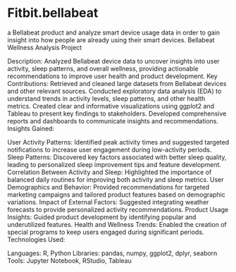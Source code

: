 # Fitbit.bellabeat
a Bellabeat product and analyze smart device usage data in order to gain insight into how people are already using their smart devices.
Bellabeat Wellness Analysis Project

Description: Analyzed Bellabeat device data to uncover insights into user activity, sleep patterns, and overall wellness, providing actionable recommendations to improve user health and product development.
Key Contributions:
Retrieved and cleaned large datasets from Bellabeat devices and other relevant sources.
Conducted exploratory data analysis (EDA) to understand trends in activity levels, sleep patterns, and other health metrics.
Created clear and informative visualizations using ggplot2 and Tableau to present key findings to stakeholders.
Developed comprehensive reports and dashboards to communicate insights and recommendations.
Insights Gained:

User Activity Patterns: Identified peak activity times and suggested targeted notifications to increase user engagement during low-activity periods.
Sleep Patterns: Discovered key factors associated with better sleep quality, leading to personalized sleep improvement tips and feature development.
Correlation Between Activity and Sleep: Highlighted the importance of balanced daily routines for improving both activity and sleep metrics.
User Demographics and Behavior: Provided recommendations for targeted marketing campaigns and tailored product features based on demographic variations.
Impact of External Factors: Suggested integrating weather forecasts to provide personalized activity recommendations.
Product Usage Insights: Guided product development by identifying popular and underutilized features.
Health and Wellness Trends: Enabled the creation of special programs to keep users engaged during significant periods.
Technologies Used:

Languages: R, Python
Libraries: pandas, numpy, ggplot2, dplyr, seaborn
Tools: Jupyter Notebook, RStudio, Tableau
